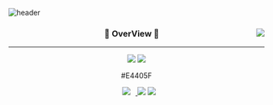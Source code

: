 ![header](https://capsule-render.vercel.app/api?type=waving&color=auto&height=300&section=header&text=BK's%20History&fontSize=90&animation=fadeIn&fontAlignY=38&descAlignY=51&descAlign=62)

<div align="center">
  
<a href="https://suave-lilac-075.notion.site/b1ac3609f8a946c3a1939b5d46211e44?v=cc0f75ec13e54868a33bb57336fb9ee8"><img align="right" src="https://github-readme-stats.vercel.app/api/top-langs/?username=kim-byoungkwan&theme=dracula&exclude_repo=Computer-Science-Engineering&layout=compact&langs_count=10"/></a>
  
  
  ### 🐣 OverView 🐥 
  
  ---
  
<a href="https://github.com/kim-byoungkwan"><img src="https://hits.seeyoufarm.com/api/count/incr/badge.svg?url=https%3A%2F%2Fgithub.com%2Fkim-byoungkwan&count_bg=%23000000&title_bg=%23000000&icon=github.svg&icon_color=%23E7E7E7&title=GitHub&edge_flat=false)"/></a> <a href="https://solved.ac/bg0307"><img src="http://mazassumnida.wtf/api/mini/generate_badge?boj=bg0307"/></a>
 
#E4405F
  

  
<a href="https://www.instagram.com/pppassionking/"><img 
        src="http://img.shields.io/badge/-Instagram-E4405F?style=flat&logo=Instagram&link=https://www.instagram.com/pppassionking/"
        style="height : auto; margin-left : 10px; margin-right : 10px;"/>
</a>
<a href="https://suave-lilac-075.notion.site/Dalchive-ec0bc59746804968a085c2cf46151c80"><img src="https://img.shields.io/badge/Notion-ffffff?style=flat-square&logo=notion&logoColor=black"/></a>
<a href="https://doberrrkwan.tistory.com"><img src="https://img.shields.io/badge/Tistory-E5511E?style=flat-square&logo=Blogger&logoColor=white"/></a>
  

 
 <br>
 
</div>
